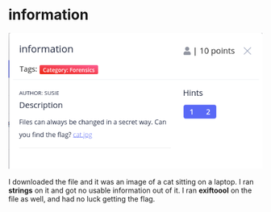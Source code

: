 # information

![](../../.gitbook/assets/image%20%2863%29.png)

I downloaded the file and it was an image of a cat sitting on a laptop. I ran **strings** on it and got no usable information out of it. I ran **exiftoool** on the file as well, and had no luck getting the flag. 

